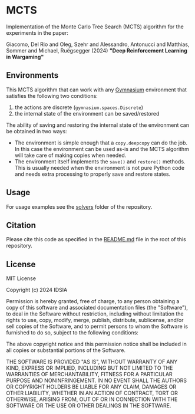 # MCTS

Implementation of the Monte Carlo Tree Search (MCTS) algorithm for the 
experiments in the paper:

Giacomo, Del Rio and Oleg, Szehr and Alessandro, Antonucci and Matthias, Sommer and Michael, Ruëgsegger (2024) **"Deep Reinforcement Learning in Wargaming"**

## Environments

This MCTS algorithm that can work with
any [Gymnasium](https://gymnasium.farama.org/index.html) environment that satisfies the
following two conditions:

1. the actions are discrete (`gymnasium.spaces.Discrete`)
2. the internal state of the environment can be saved/restored

The ability of saving and restoring the internal state of the environment can
be obtained in two ways:

- The environment is simple enough that a `copy.deepcopy` can do the job. In this
  case the environment can be used as-is and the MCTS algorithm will take care
  of making copies when needed.
- The environment itself implements the `save()` and `restore()` methods. This is
  usually needed when the environment is not pure Python code and needs extra
  processing to properly save and restore states.

## Usage

For usage examples see the [solvers](https://github.com/armasuissewt/drl-wargaming/tree/master/solvers) folder of the repository.

## Citation

Please cite this code as specified in the [README.md](https://github.com/armasuissewt/drl-wargaming/blob/master/README.md) file in the root of this repository.

## License

MIT License

Copyright (c) 2024 IDSIA

Permission is hereby granted, free of charge, to any person obtaining a copy
of this software and associated documentation files (the "Software"), to deal
in the Software without restriction, including without limitation the rights
to use, copy, modify, merge, publish, distribute, sublicense, and/or sell
copies of the Software, and to permit persons to whom the Software is
furnished to do so, subject to the following conditions:

The above copyright notice and this permission notice shall be included in all
copies or substantial portions of the Software.

THE SOFTWARE IS PROVIDED "AS IS", WITHOUT WARRANTY OF ANY KIND, EXPRESS OR
IMPLIED, INCLUDING BUT NOT LIMITED TO THE WARRANTIES OF MERCHANTABILITY,
FITNESS FOR A PARTICULAR PURPOSE AND NONINFRINGEMENT. IN NO EVENT SHALL THE
AUTHORS OR COPYRIGHT HOLDERS BE LIABLE FOR ANY CLAIM, DAMAGES OR OTHER
LIABILITY, WHETHER IN AN ACTION OF CONTRACT, TORT OR OTHERWISE, ARISING FROM,
OUT OF OR IN CONNECTION WITH THE SOFTWARE OR THE USE OR OTHER DEALINGS IN THE
SOFTWARE.